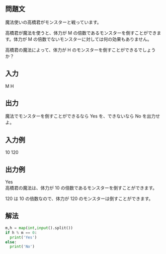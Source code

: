 ## 問題文
魔法使いの高橋君がモンスターと戦っています。  

高橋君が魔法を使うと、体力が 
M の倍数であるモンスターを倒すことができます。体力が 
M の倍数でないモンスターに対しては何の効果もありません。  

高橋君の魔法によって、体力が 
H のモンスターを倒すことができるでしょうか？
## 入力
M H
## 出力
魔法でモンスターを倒すことができるなら Yes を、できないなら No を出力せよ。
## 入力例
10 120
## 出力例
Yes  
高橋君の魔法は、体力が 
10 の倍数であるモンスターを倒すことができます。  

120 は 
10 の倍数なので、体力が 
120 のモンスターは倒すことができます。  
## 解法

```python
m,h = map(int,input().split())
if h % m == 0:
  print('Yes')
else:
  print('No')